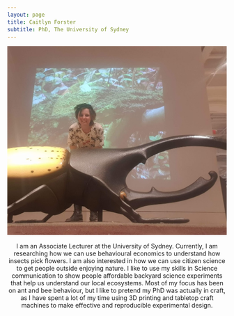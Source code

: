 ```yaml
---
layout: page
title: Caitlyn Forster
subtitle: PhD, The University of Sydney
---
```

![](/assets/img/beetle.jpg)
<p align="center"> I am an Associate Lecturer at the University of Sydney. Currently, I am researching how we can use  behavioural economics to understand how insects pick flowers. I am also interested in how we can use citizen science to get people outside enjoying nature. I like to use my skills in Science communication to show people affordable backyard science experiments that help us understand our local ecosystems.
Most of my focus has been on ant and bee behaviour, but I like to pretend my PhD was actually in craft, as I have spent a lot of my time using 3D printing and tabletop craft machines to make effective and reproducible experimental design. 

  
  
  

